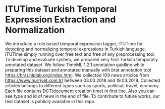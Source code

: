 # ITUTime Turkish Temporal Expression Extraction and Normalization

We introduce a rule based temporal expression tagger, ITUTime for detecting and normalizing temporal expressions in Turkish language. ITUTime simply running over free text and free of any preprocessing tool. To develop and evaluate system, we prepared very first Turkish temporally annotated dataset. We follow TimeML 1.2.1 annotation guidline while preparing this dataset and annotated manually with brat annotation tool https://brat.nlplab.org/index.html. We collected 109 news articles from https://www.hurriyet.com.tr/ between 03.03.2018 and 19.03.2018. Collected articles belongs to different types such as sports, political, travel, economy. Each file contains DCT(document creation time) in first line. Also you can see type and id of news in the end of file.
To contirbute to future works, our test dataset is publicly available in this repo.


